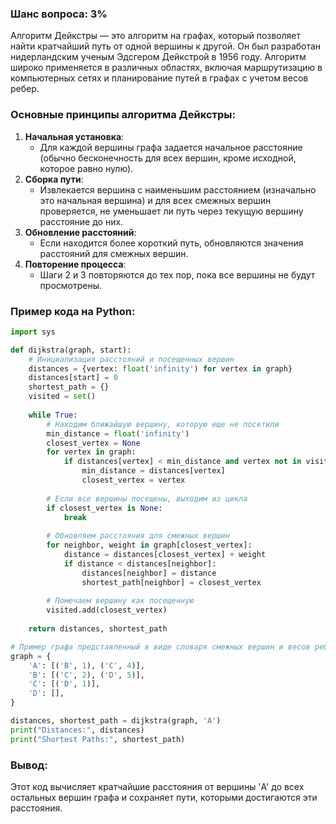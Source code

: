 ### Шанс вопроса: 3%

Алгоритм Дейкстры — это алгоритм на графах, который позволяет найти кратчайший путь от одной вершины к другой. Он был разработан нидерландским ученым Эдсгером Дейкстрой в 1956 году. Алгоритм широко применяется в различных областях, включая маршрутизацию в компьютерных сетях и планирование путей в графах с учетом весов ребер.

### Основные принципы алгоритма Дейкстры:
1. **Начальная установка**: 
   - Для каждой вершины графа задается начальное расстояние (обычно бесконечность для всех вершин, кроме исходной, которое равно нулю).
2. **Сборка пути**:
   - Извлекается вершина с наименьшим расстоянием (изначально это начальная вершина) и для всех смежных вершин проверяется, не уменьшает ли путь через текущую вершину расстояние до них.
3. **Обновление расстояний**:
   - Если находится более короткий путь, обновляются значения расстояний для смежных вершин.
4. **Повторение процесса**:
   - Шаги 2 и 3 повторяются до тех пор, пока все вершины не будут просмотрены.

### Пример кода на Python:
```python
import sys

def dijkstra(graph, start):
    # Инициализация расстояний и посещенных вершин
    distances = {vertex: float('infinity') for vertex in graph}
    distances[start] = 0
    shortest_path = {}
    visited = set()
    
    while True:
        # Находим ближайшую вершину, которую еще не посетили
        min_distance = float('infinity')
        closest_vertex = None
        for vertex in graph:
            if distances[vertex] < min_distance and vertex not in visited:
                min_distance = distances[vertex]
                closest_vertex = vertex
        
        # Если все вершины посещены, выходим из цикла
        if closest_vertex is None:
            break
        
        # Обновляем расстояния для смежных вершин
        for neighbor, weight in graph[closest_vertex]:
            distance = distances[closest_vertex] + weight
            if distance < distances[neighbor]:
                distances[neighbor] = distance
                shortest_path[neighbor] = closest_vertex
        
        # Помечаем вершину как посещенную
        visited.add(closest_vertex)
    
    return distances, shortest_path

# Пример графа представленный в виде словаря смежных вершин и весов ребер
graph = {
    'A': [('B', 1), ('C', 4)],
    'B': [('C', 2), ('D', 5)],
    'C': [('D', 1)],
    'D': [],
}

distances, shortest_path = dijkstra(graph, 'A')
print("Distances:", distances)
print("Shortest Paths:", shortest_path)
```

### Вывод:
Этот код вычисляет кратчайшие расстояния от вершины 'A' до всех остальных вершин графа и сохраняет пути, которыми достигаются эти расстояния.